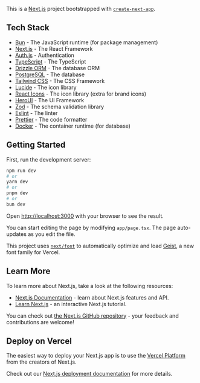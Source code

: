 This is a [Next.js](https://nextjs.org) project bootstrapped with [`create-next-app`](https://nextjs.org/docs/app/api-reference/cli/create-next-app).

## Tech Stack

- [Bun](https://bun.sh) - The JavaScript runtime (for package management)
- [Next.js](https://nextjs.org) - The React Framework
- [Auth.js](https://https://authjs.dev) - Authentication
- [TypeScript](https://www.typescriptlang.org) - The TypeScript
- [Drizzle ORM](https://www.drizzle-orm.com) - The database ORM
- [PostgreSQL](https://www.postgresql.org) - The database
- [Tailwind CSS](https://tailwindcss.com) - The CSS Framework
- [Lucide](https://www.lucide.dev) - The icon library
- [React Icons](https://react-icons.github.io/react-icons) - The icon library (extra for brand icons)
- [HeroUI](https://www.heroui.dev) - The UI Framework
- [Zod](https://zod.dev) - The schema validation library
- [Eslint](https://eslint.org) - The linter
- [Prettier](https://prettier.io) - The code formatter
- [Docker](https://www.docker.com) - The container runtime (for database)

## Getting Started

First, run the development server:

```bash
npm run dev
# or
yarn dev
# or
pnpm dev
# or
bun dev
```

Open [http://localhost:3000](http://localhost:3000) with your browser to see the result.

You can start editing the page by modifying `app/page.tsx`. The page auto-updates as you edit the file.

This project uses [`next/font`](https://nextjs.org/docs/app/building-your-application/optimizing/fonts) to automatically optimize and load [Geist](https://vercel.com/font), a new font family for Vercel.

## Learn More

To learn more about Next.js, take a look at the following resources:

- [Next.js Documentation](https://nextjs.org/docs) - learn about Next.js features and API.
- [Learn Next.js](https://nextjs.org/learn) - an interactive Next.js tutorial.

You can check out [the Next.js GitHub repository](https://github.com/vercel/next.js) - your feedback and contributions are welcome!

## Deploy on Vercel

The easiest way to deploy your Next.js app is to use the [Vercel Platform](https://vercel.com/new?utm_medium=default-template&filter=next.js&utm_source=create-next-app&utm_campaign=create-next-app-readme) from the creators of Next.js.

Check out our [Next.js deployment documentation](https://nextjs.org/docs/app/building-your-application/deploying) for more details.
